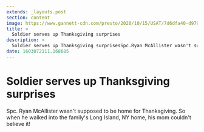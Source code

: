 ```yaml
--- 
extends: _layouts.post 
section: content 
image: https://www.gannett-cdn.com/presto/2020/10/15/USAT/7d6dfa40-d979-4001-83e5-df56597604e7-Soldiers_Thanksgiving_surprises_16x9_Thumbnail.jpg?crop=952,536,x569,y199&width=952&height=536&format=pjpg&auto=webp 
title: > 
  Soldier serves up Thanksgiving surprises 
description: > 
  Soldier serves up Thanksgiving surprisesSpc.Ryan McAllister wasn't supposed to be home for Thanksgiving.So when he walked into the family's Long Island, NY home, his mom couldn't believe it! 
date: 1603072111.168685 
--- 
```

<div><h1 class="gnt_sv_hl">Soldier serves up Thanksgiving surprises</h1><p class="gnt_sv_vb">Spc. Ryan McAllister wasn't supposed to be home for Thanksgiving. So when he walked into the family's Long Island, NY home, his mom couldn't believe it!</p></div>